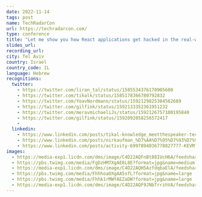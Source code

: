 ```yaml
---
date: 2022-11-14
tags: post
name: TechRadarCon
url: https://techradarcon.com/
type: conference
title: "Let me show you how React applications get hacked in the real-world"
slides_url: 
recording_url: 
city: Tel Aviv
country: Israel
country_code: IL
language: Hebrew
recognitions:
  twitter:
    - https://twitter.com/liran_tal/status/1585534376170905600
    - https://twitter.com/tikalk/status/1585178366780792832
    - https://twitter.com/YoavNordmann/status/1592129825384562689
    - https://twitter.com/gilfink/status/1592133352361951232
    - https://twitter.com/meravmichaeliJs/status/1592126757100195840
    - https://twitter.com/gilfink/status/1592092058256572417
    - 
  linkedin:
    - https://www.linkedin.com/posts/tikal-knowledge_meetthespeaker-techradarcon22-activity-6983693157599203328-JYYQ?utm_source=share&utm_medium=member_desktop
    - https://www.linkedin.com/posts/nirkaufman_%D7%AA%D7%95%D7%93%D7%94-tikal-fullstack-as-a-service-%D7%A2%D7%9C-%D7%94%D7%94%D7%96%D7%93%D7%9E%D7%A0%D7%95%D7%AA-activity-6997983396530434049-y0_3?utm_source=share&utm_medium=member_desktop
    - https://www.linkedin.com/posts/activity-6997894036778827777-KEVM?utm_source=share&utm_medium=member_desktop
images:
  - https://media-exp1.licdn.com/dms/image/C4D22AQFnBt88IUcH6A/feedshare-shrink_1280/0/1665042198644?e=1668038400&v=beta&t=wfO6T4VVovAw5aRroYWQ21rAqoq7nL7uXem7abIGH24
  - https://pbs.twimg.com/media/FgDzHM7XgAE6L8E?format=jpg&name=medium
  - https://media-exp1.licdn.com/dms/image/C4D22AQH5AzfdqbaElA/feedshare-shrink_1280/0/1668449256448?e=1671667200&v=beta&t=PYs4SKk7EAptrjmbqy3m701YO02BuSqGI78OpQviACY
  - https://pbs.twimg.com/media/FhhhoaOXgAA5sfL?format=jpg&name=large
  - https://pbs.twimg.com/media/Fhhk1rMWYAEZaDW?format=jpg&name=large
  - https://media-exp1.licdn.com/dms/image/C4D22AQF9JNbTrrzhVA/feedshare-shrink_1280/0/1668427951296?e=1671062400&v=beta&t=6lOhVVlFH4ERlCqUCBSquN3ZbUraAJPA-hqPsRUdpW0
---
```

